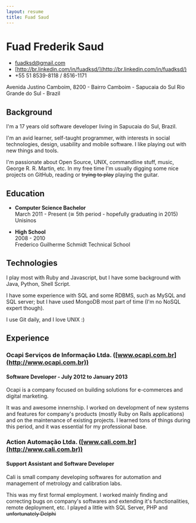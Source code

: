 ```yaml
---
layout: resume
title: Fuad Saud
---
```


# Fuad Frederik Saud

* [fuadksd@gmail.com](mailto:fuadksd@gmail.com)
* [http://br.linkedin.com/in/fuadksd/](http://br.linkedin.com/in/fuadksd/)
* +55 51 8539-8118 / 8516-1171

Avenida Justino Camboim, 8200 - Bairro Camboim - Sapucaia do Sul
Rio Grande do Sul - Brazil

## Background

I'm a 17 years old software developer living in Sapucaia do Sul, Brazil.

I'm an avid learner, self-taught programmer, with interests in social technologies,
design, usability and mobile software. I like playing out with new things and tools.

I'm passionate about Open Source, UNIX, commandline stuff, music, George R. R. Martin,
etc. In my free time I'm usually digging some nice projects on GitHub, reading or
<del>trying to play</del> playing the guitar.


## Education
* **Computer Science Bachelor**  
  March 2011 - Present (≅ 5th period - hopefully graduating in 2015)  
  Unisinos

* **High School**  
  2008 - 2010  
  Frederico Guilherme Schmidt Technical School

## Technologies
I play most with Ruby and Javascript, but I have some background with
Java, Python, Shell Script.

I have some experience with SQL and some RDBMS, such as MySQL and
SQL server; but I have used MongoDB most part of time (I'm no NoSQL
expert though).

I use Git daily, and I love UNIX :)

## Experience
### Ocapi Serviços de Informação Ltda. ([www.ocapi.com.br](http://www.ocapi.com.br))
#### Software Developer - July 2012 to January 2013
Ocapi is a company focused on building solutions for e-commerces and
digital marketing.

It was and awesome innernship. I worked on development of new systems
and features for company's products (mostly Ruby on Rails applications)
and on the maintenance of existing projects. I learned tons of things
during this period, and it was essential for my professional base.

### Action Automação Ltda. ([www.cali.com.br](http://www.cali.com.br))
#### Support Assistant and Software Developer
Cali is small company developing softwares for automation and
management of metrology and calibration labs.

This was my first formal employment. I worked mainly finding and
correcting bugs on company's softwares and extending it's
functionalities, remote deployment, etc. I played a little with SQL
Server, PHP and <del>unfortunately<del> Delphi

